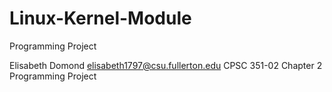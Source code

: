 # Linux-Kernel-Module
Programming Project 

Elisabeth Domond
elisabeth1797@csu.fullerton.edu
CPSC 351-02
Chapter 2 Programming Project
